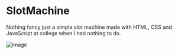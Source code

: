# SlotMachine
Nothing fancy just a simple slot machine made with HTML, CSS and JavaScript at college when I had nothing to do.

![image](https://user-images.githubusercontent.com/35080189/118409622-3b7dc000-b683-11eb-8976-9485d6aebc6c.png)
